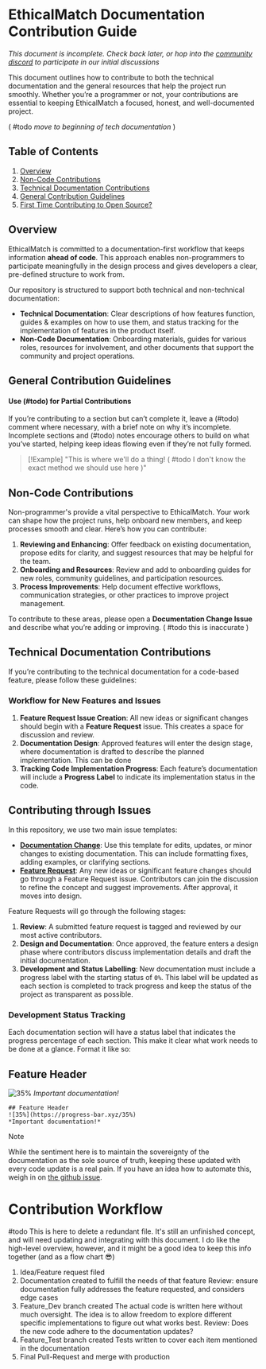 # EthicalMatch Documentation Contribution Guide
*This document is incomplete. Check back later, or hop into the [community discord](https://discord.gg/P7qfVuqMXz) to participate in our initial discussions*

This document outlines how to contribute to both the technical documentation and the general resources that help the project run smoothly. Whether you’re a programmer or not, your contributions are essential to keeping EthicalMatch a focused, honest, and well-documented project.

( #todo *move to beginning of tech documentation* )
## Table of Contents

1. [Overview](#overview)
1. [Non-Code Contributions](#non-code-contributions)
1. [Technical Documentation Contributions](#technical-documentation-contributions)
1. [General Contribution Guidelines](#general-contribution-guidelines)
1. [First Time Contributing to Open Source?](#first-timers)
## Overview
EthicalMatch is committed to a documentation-first workflow that keeps information **ahead of code**. This approach enables non-programmers to participate meaningfully in the design process and gives developers a clear, pre-defined structure to work from.

Our repository is structured to support both technical and non-technical documentation:
- **Technical Documentation**: Clear descriptions of how features function, guides & examples on how to use them, and status tracking for the implementation of features in the product itself.
- **Non-Code Documentation**: Onboarding materials, guides for various roles, resources for involvement, and other documents that support the community and project operations.

## General Contribution Guidelines
#### Use (#todo) for Partial Contributions
If you’re contributing to a section but can’t complete it, leave a (#todo) comment where necessary, with a brief note on why it’s incomplete.
Incomplete sections and (#todo) notes encourage others to build on what you’ve started, helping keep ideas flowing even if they’re not fully formed.

> [!Example]
> "This is where we'll do a thing! ( #todo I don't know the exact method we should use here )"
## Non-Code Contributions
Non-programmer's provide a vital perspective to EthicalMatch. Your work can shape how the project runs, help onboard new members, and keep processes smooth and clear. Here’s how you can contribute:

1. **Reviewing and Enhancing**: Offer feedback on existing documentation, propose edits for clarity, and suggest resources that may be helpful for the team.
1. **Onboarding and Resources**: Review and add to onboarding guides for new roles, community guidelines, and participation resources.
1. **Process Improvements**: Help document effective workflows, communication strategies, or other practices to improve project management.

To contribute to these areas, please open a **Documentation Change Issue** and describe what you’re adding or improving. ( #todo this is inaccurate )

## Technical Documentation Contributions
If you’re contributing to the technical documentation for a code-based feature, please follow these guidelines:
### Workflow for New Features and Issues

1. **Feature Request Issue Creation**: All new ideas or significant changes should begin with a **Feature Request** issue. This creates a space for discussion and review.
1. **Documentation Design**: Approved features will enter the design stage, where documentation is drafted to describe the planned implementation. This can be done 
1. **Tracking Code Implementation Progress**: Each feature’s documentation will include a **Progress Label** to indicate its implementation status in the code.

## Contributing through Issues
In this repository, we use two main issue templates:
- **[Documentation Change](https://github.com/EthanGunter/EthicalMatch-docs/issues/new?assignees=&labels=enhancement&projects=&template=documentation-change.md&title=)**: Use this template for edits, updates, or minor changes to existing documentation. This can include formatting fixes, adding examples, or clarifying sections.
- **[Feature Request](https://github.com/EthanGunter/EthicalMatch-docs/issues/new?assignees=&labels=feature&projects=&template=feature_request.md&title=)**: Any new ideas or significant feature changes should go through a Feature Request issue. Contributors can join the discussion to refine the concept and suggest improvements. After approval, it moves into design.

 Feature Requests will go through the following stages:
1. **Review**: A submitted feature request is tagged and reviewed by our most active contributors.
1. **Design and Documentation**: Once approved, the feature enters a design phase where contributors discuss implementation details and draft the initial documentation.
1. **Development and Status Labelling**: New documentation must include a progress label with the starting status of `0%`. This label will be updated as each section is completed to track progress and keep the status of the project as transparent as possible.

### Development Status Tracking
Each documentation section will have a status label that indicates the progress percentage of each section. This make it clear what work needs to be done at a glance. Format it like so:
## Feature Header
![35%](https://progress-bar.xyz/35)
*Important documentation!*
```
## Feature Header
![35%](https://progress-bar.xyz/35%)
*Important documentation!*
```

> [!Note]
> While the sentiment here is to maintain the sovereignty of the documentation as the sole source of truth, keeping these updated with every code update is a real pain. If you have an idea how to automate this, weigh in on [the github issue](https://github.com/EthanGunter/EthicalMatch-docs/issues/2).

# Contribution Workflow
#todo This is here to delete a redundant file. It's still an unfinished concept, and will need updating and integrating with this document. I do like the high-level overview, however, and it might be a good idea to keep this info together (and as a flow chart 😎)
1. Idea/Feature request filed
1. Documentation created to fulfill the needs of that feature
	Review: ensure documentation fully addresses the feature requested, and considers edge cases
1. Feature_Dev branch created
	The actual code is written here without much oversight. The idea is to allow freedom to explore different specific implementations to figure out what works best.
	Review: Does the new code adhere to the documentation updates?
1. Feature_Test branch created
	Tests written to cover each item mentioned in the documentation
1. Final Pull-Request and merge with production